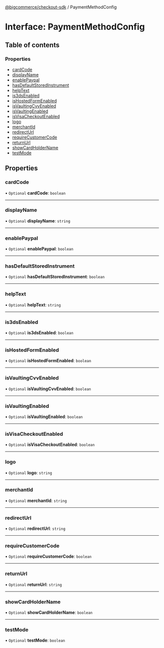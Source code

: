 [@bigcommerce/checkout-sdk](../README.md) / PaymentMethodConfig

# Interface: PaymentMethodConfig

## Table of contents

### Properties

- [cardCode](PaymentMethodConfig.md#cardcode)
- [displayName](PaymentMethodConfig.md#displayname)
- [enablePaypal](PaymentMethodConfig.md#enablepaypal)
- [hasDefaultStoredInstrument](PaymentMethodConfig.md#hasdefaultstoredinstrument)
- [helpText](PaymentMethodConfig.md#helptext)
- [is3dsEnabled](PaymentMethodConfig.md#is3dsenabled)
- [isHostedFormEnabled](PaymentMethodConfig.md#ishostedformenabled)
- [isVaultingCvvEnabled](PaymentMethodConfig.md#isvaultingcvvenabled)
- [isVaultingEnabled](PaymentMethodConfig.md#isvaultingenabled)
- [isVisaCheckoutEnabled](PaymentMethodConfig.md#isvisacheckoutenabled)
- [logo](PaymentMethodConfig.md#logo)
- [merchantId](PaymentMethodConfig.md#merchantid)
- [redirectUrl](PaymentMethodConfig.md#redirecturl)
- [requireCustomerCode](PaymentMethodConfig.md#requirecustomercode)
- [returnUrl](PaymentMethodConfig.md#returnurl)
- [showCardHolderName](PaymentMethodConfig.md#showcardholdername)
- [testMode](PaymentMethodConfig.md#testmode)

## Properties

### cardCode

• `Optional` **cardCode**: `boolean`

___

### displayName

• `Optional` **displayName**: `string`

___

### enablePaypal

• `Optional` **enablePaypal**: `boolean`

___

### hasDefaultStoredInstrument

• `Optional` **hasDefaultStoredInstrument**: `boolean`

___

### helpText

• `Optional` **helpText**: `string`

___

### is3dsEnabled

• `Optional` **is3dsEnabled**: `boolean`

___

### isHostedFormEnabled

• `Optional` **isHostedFormEnabled**: `boolean`

___

### isVaultingCvvEnabled

• `Optional` **isVaultingCvvEnabled**: `boolean`

___

### isVaultingEnabled

• `Optional` **isVaultingEnabled**: `boolean`

___

### isVisaCheckoutEnabled

• `Optional` **isVisaCheckoutEnabled**: `boolean`

___

### logo

• `Optional` **logo**: `string`

___

### merchantId

• `Optional` **merchantId**: `string`

___

### redirectUrl

• `Optional` **redirectUrl**: `string`

___

### requireCustomerCode

• `Optional` **requireCustomerCode**: `boolean`

___

### returnUrl

• `Optional` **returnUrl**: `string`

___

### showCardHolderName

• `Optional` **showCardHolderName**: `boolean`

___

### testMode

• `Optional` **testMode**: `boolean`
